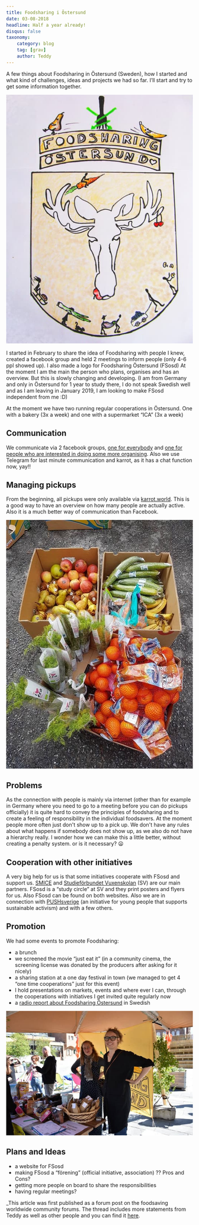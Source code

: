 ```yaml
---
title: Foodsharing i Östersund
date: 03-08-2018
headline: Half a year already!
disqus: false
taxonomy:
    category: blog
    tag: [grav]
    author: Teddy
---
```


A few things about Foodsharing in Östersund (Sweden), how I started and what kind of challenges, ideas and projects we had so far. I’ll start and try to get some information together.

![](oestersund_logo.jpg)

I started in February to share the idea of Foodsharing with people I knew, created a facebook group and held 2 meetings to inform people (only 4-6 ppl showed up). I also made a logo for Foodsharing Östersund (FSosd)
At the moment I am the main the person who plans, organises and has an overview. But this is slowly changing and developing. (I am from Germany and only in Östersund for 1 year to study there, I do not speak Swedish well and as I am leaving in January 2019, I am looking to make FSosd independent from me :D)

At the moment we have two running regular cooperations in Östersund.
One with a bakery (3x a week) and one with a supermarket “ICA” (3x a week)

## Communication
We communicate via 2 facebook groups, [one for everybody](https://www.facebook.com/FoodsharingOstersund/) and [one for people who are interested in doing some more organising](https://www.facebook.com/groups/194858781249133/). Also we use Telegram for last minute communication and karrot, as it has a chat function now, yay!!

## Managing pickups
From the beginning, all pickups were only available via [karrot.world](https://karrot.world). This is a good way to have an overview on how many people are actually active. Also it is a much better way of communication than Facebook.

![](savedFood.jpg)

## Problems
As the connection with people is mainly via internet (other than for example in Germany where you need to go to a meeting before you can do pickups officially) it is quite hard to convey the principles of foodsharing and to create a feeling of responsibility in the individual foodsavers. At the moment people more often just don't show up to a pick up.
We don't have any rules about what happens if somebody does not show up, as we also do not have a hierarchy really. I wonder how we can make this a little better, without creating a penalty system. or is it necessary? :frowning:

## Cooperation with other initiatives
A very big help for us is that some initiatives cooperate with FSosd and support us. [SMICE](https://www.smice.nu/single-post/2018/06/04/Food-Sharing-i-%C3%96stersund) and [Studieförbundet Vuxenskolan](https://www.sv.se/avdelningar/sv-jamtlands-lan/verksamhet/foodsharing-ostersund---vill-du-bidra-till-att-minska-matsvinnet-70031/) (SV) are our main partners. FSosd is a “study circle” at SV and they print posters and flyers for us. Also FSosd can be found on both websites.
Also we are in connection with [PUSHsverige](http://pushsverige.se/) (an initiative for young people that supports sustainable activism) and with a few others.

## Promotion
We had some events to promote Foodsharing:
- a brunch
- we screened the movie “just eat it” (in a community cinema, the screening license was donated by the producers after asking for it nicely)
- a sharing station at a one day festival in town (we managed to get 4 “one time cooperations” just for this event)
- I hold presentations on markets, events and where ever I can, through the cooperations with initiatives I get invited quite regularly now
- a [radio report about Foodsharing Östersund](https://sverigesradio.se/sida/artikel.aspx?programid=78&artikel=6949416) in Swedish

![](osdVolunteers.jpg)

## Plans and Ideas
- a website for FSosd
- making FSosd a “förening” (official initiative, association) ?? Pros and Cons?
- getting more people on board to share the responsibilities
- having regular meetings?

_This article was first published as a forum post on the foodsaving worldwide community forums. The thread includes more statements from Teddy as well as other people and you can find it [here](https://community.foodsaving.world/t/foodsharing-oestersund-se-half-a-year-already/83).
